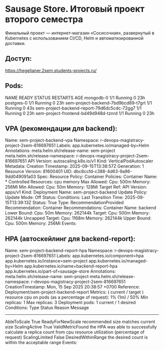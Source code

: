 # Sausage Store. Итоговый проект второго семестра 

Финальный проект — интернет-магазин «Сосисочная», развернутый в Kubernetes с использованием CI/CD, Helm и автоматизированной доставки.


## Доступ:
https://hegelianer.2sem.students-projects.ru/


## Pods:
NAME                                          READY   STATUS    RESTARTS   AGE
mongodb-0                                     1/1     Running   0          23h
postgres-0                                    1/1     Running   0          23h
sem-project-backend-7bd9bcd89-t7grt           1/1     Running   0          43s
sem-project-backend-report-79d6dc5cdc-72gg7   1/1     Running   0          23h
sem-project-frontend-bd49d948d-tznrd          1/1     Running   0          23h


## VPA (рекомендации для backend):
Name:         sem-project-backend-vpa
Namespace:    r-devops-magistracy-project-2sem-816697651
Labels:       app.kubernetes.io/managed-by=Helm
Annotations:  meta.helm.sh/release-name: sem-project
              meta.helm.sh/release-namespace: r-devops-magistracy-project-2sem-816697651
API Version:  autoscaling.k8s.io/v1
Kind:         VerticalPodAutoscaler
Metadata:
  Creation Timestamp:  2025-09-15T13:38:57Z
  Generation:          1
  Resource Version:    81600401
  UID:                 dbc8ccfd-c388-4d63-9a96-9dd049091a03
Spec:
  Resource Policy:
    Container Policies:
      Container Name:  *
      Controlled Resources:
        cpu
        memory
      Max Allowed:
        Cpu:     500m
        Memory:  256Mi
      Min Allowed:
        Cpu:     50m
        Memory:  128Mi
  Target Ref:
    API Version:  apps/v1
    Kind:         Deployment
    Name:         sem-project-backend
  Update Policy:
    Update Mode:  Off
Status:
  Conditions:
    Last Transition Time:  2025-09-15T13:39:13Z
    Status:                True
    Type:                  RecommendationProvided
  Recommendation:
    Container Recommendations:
      Container Name:  backend
      Lower Bound:
        Cpu:     50m
        Memory:  262144k
      Target:
        Cpu:     500m
        Memory:  262144k
      Uncapped Target:
        Cpu:     1168m
        Memory:  262144k
      Upper Bound:
        Cpu:     500m
        Memory:  256Mi
Events:          <none>


## HPA (автоскейлинг для backend-report):
Name:                                                  sem-project-backend-report-hpa
Namespace:                                             r-devops-magistracy-project-2sem-816697651
Labels:                                                app.kubernetes.io/component=hpa
                                                       app.kubernetes.io/instance=sem-project
                                                       app.kubernetes.io/managed-by=Helm
                                                       app.kubernetes.io/name=backend-report-hpa
                                                       app.kubernetes.io/part-of=sausage-store
Annotations:                                           meta.helm.sh/release-name: sem-project
                                                       meta.helm.sh/release-namespace: r-devops-magistracy-project-2sem-816697651
CreationTimestamp:                                     Mon, 15 Sep 2025 20:38:57 +0700
Reference:                                             Deployment/sem-project-backend-report
Metrics:                                               ( current / target )
  resource cpu on pods  (as a percentage of request):  1% (1m) / 50%
Min replicas:                                          1
Max replicas:                                          3
Deployment pods:                                       1 current / 1 desired
Conditions:
  Type            Status  Reason              Message
  ----            ------  ------              -------
  AbleToScale     True    ReadyForNewScale    recommended size matches current size
  ScalingActive   True    ValidMetricFound    the HPA was able to successfully calculate a replica count from cpu resource utilization (percentage of request)
  ScalingLimited  False   DesiredWithinRange  the desired count is within the acceptable range
Events:           <none>